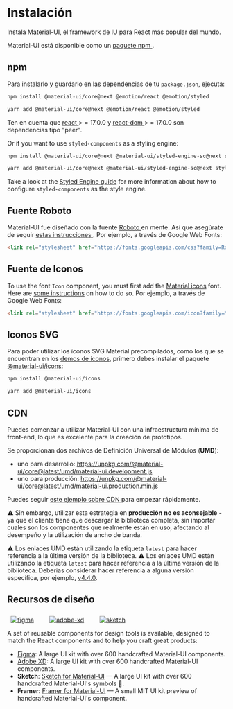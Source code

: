 # Instalación

<p class="description">Instala Material-UI, el framework de IU para React más popular del mundo.</p>

Material-UI está disponible como un [ paquete npm ](https://www.npmjs.com/package/@material-ui/core).

## npm

Para instalarlo y guardarlo en las dependencias de tu ` package.json `, ejecuta:

```sh
npm install @material-ui/core@next @emotion/react @emotion/styled
```
```sh
yarn add @material-ui/core@next @emotion/react @emotion/styled
```

<!-- #react-peer-version -->

Ten en cuenta que [ react ](https://www.npmjs.com/package/react) > = 17.0.0 y [ react-dom ](https://www.npmjs.com/package/react-dom) > = 17.0.0 son dependencias tipo "peer".

Or if you want to use `styled-components` as a styling engine:

```sh
npm install @material-ui/core@next @material-ui/styled-engine-sc@next styled-components
```
```sh
yarn add @material-ui/core@next @material-ui/styled-engine-sc@next styled-components
```

Take a look at the [Styled Engine guide](/guides/styled-engine/) for more information about how to configure `styled-components` as the style engine.

## Fuente Roboto

Material-UI fue diseñado con la fuente [ Roboto ](https://fonts.google.com/specimen/Roboto) en mente. Así que asegúrate de seguir [ estas instrucciones ](/components/typography/#general). Por ejemplo, a través de Google Web Fonts:

```html
<link rel="stylesheet" href="https://fonts.googleapis.com/css?family=Roboto:300,400,500,700&display=swap" />
```

## Fuente de Iconos

To use the font `Icon` component, you must first add the [Material icons](https://fonts.google.com/icons) font. Here are [some instructions](/components/icons/#font-icons) on how to do so. Por ejemplo, a través de Google Web Fonts:

```html
<link rel="stylesheet" href="https://fonts.googleapis.com/icon?family=Material+Icons" />
```

## Iconos SVG

Para poder utilizar los íconos SVG Material precompilados, como los que se encuentran en los [demos de íconos](/components/icons/), primero debes instalar el paquete [@material-ui/icons](https://www.npmjs.com/package/@material-ui/icons):

```sh
npm install @material-ui/icons
```
```sh
yarn add @material-ui/icons
```

## CDN

Puedes comenzar a utilizar Material-UI con una infraestructura mínima de front-end, lo que es excelente para la creación de prototipos.

Se proporcionan dos archivos de Definición Universal de Módulos (**UMD**):

- uno para desarrollo: https://unpkg.com/@material-ui/core@latest/umd/material-ui.development.js
- uno para producción: https://unpkg.com/@material-ui/core@latest/umd/material-ui.production.min.js

Puedes seguir [ este ejemplo sobre CDN ](https://github.com/mui-org/material-ui/tree/master/examples/cdn) para empezar rápidamente.

⚠️ Sin embargo, utilizar esta estrategia en **producción** **no es aconsejable** - ya que el cliente tiene que descargar la biblioteca completa, sin importar cuales son los componentes que realmente están en uso, afectando al desempeño y la utilización de ancho de banda.

⚠️ Los enlaces UMD están utilizando la etiqueta `latest` para hacer referencia a la última versión de la biblioteca. ⚠️ Los enlaces UMD están utilizando la etiqueta `latest` para hacer referencia a la última versión de la biblioteca. Deberias considerar hacer referencia a alguna versión específica, por ejemplo, [v4.4.0](https://unpkg.com/@material-ui/core@4.4.0/umd/material-ui.development.js).

## Recursos de diseño

<a href="https://material-ui.com/store/items/figma-react/?utm_source=docs&utm_medium=referral&utm_campaign=installation-figma" style="margin-left: 8px; margin-top: 8px; display: inline-block;"><img src="/static/images/download-figma.svg" alt="figma" /></a>
<a href="https://material-ui.com/store/items/adobe-xd-react/?utm_source=docs&utm_medium=referral&utm_campaign=installation-adobe-xd" style="margin-left: 32px; margin-top: 8px; display: inline-block;"><img src="/static/images/download-adobe-xd.svg" alt="adobe-xd" /></a>
<a href="https://material-ui.com/store/items/sketch-react/?utm_source=docs&utm_medium=referral&utm_campaign=installation-sketch" style="margin-left: 32px; margin-top: 8px; display: inline-block;"><img src="/static/images/download-sketch.svg" alt="sketch" /></a>

A set of reusable components for design tools is available, designed to match the React components and to help you craft great products:

- [Figma](https://material-ui.com/store/items/figma-react/?utm_source=docs&utm_medium=referral&utm_campaign=installation-figma): A large UI kit with over 600 handcrafted Material-UI components.
- [Adobe XD](https://material-ui.com/store/items/adobe-xd-react/?utm_source=docs&utm_medium=referral&utm_campaign=installation-adobe-xd): A large UI kit with over 600 handcrafted Material-UI components.
- **Sketch**: [Sketch for Material-UI](https://material-ui.com/store/items/sketch-react/?utm_source=docs&utm_medium=referral&utm_campaign=installation-sketch) — A large UI kit with over 600 handcrafted Material-UI's symbols 💎.
- **Framer**: [Framer for Material-UI](https://packages.framer.com/package/material-ui/material-ui) — A small MIT UI kit preview of handcrafted Material-UI's component.
